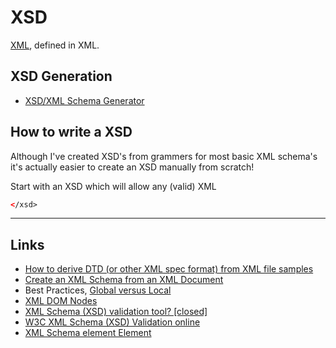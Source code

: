 # XSD

[XML](./xml.md), defined in XML.

## XSD Generation

  * [XSD/XML Schema Generator](http://www.freeformatter.com/xsd-generator.html#ad-output)

## How to write a XSD

Although I've created XSD's from grammers for most basic XML schema's it's actually easier to create an XSD manually from scratch!

Start with an XSD which will allow any (valid) XML

```xml
</xsd>
```

----


## Links

 * [How to derive DTD (or other XML spec format) from XML file samples](http://stackoverflow.com/questions/1815216)
 * [Create an XML Schema from an XML Document](https://msdn.microsoft.com/en-us/library/ms255829.aspx)
 * Best Practices, [Global versus Local](http://www.xfront.com/GlobalVersusLocal.html)
 * [XML DOM Nodes](https://www.w3schools.com/xml/dom_nodes.asp)
 * [XML Schema (XSD) validation tool? [closed]](http://stackoverflow.com/questions/124865)
 * [W3C XML Schema (XSD) Validation online](http://www.utilities-online.info/xsdvalidation/#.WN6_kxLyuJV)
 * [XML Schema element Element](https://www.w3schools.com/xml/el_element.asp)

